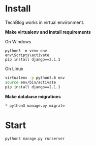 # Install 

TechBlog works in virtual environment.

**Make virtualenv and install requirements**

On Windows
```
python3 -m venv env
env\Scripts\activate
pip install django==2.1.1
```

On Linux
```bash
virtualenv -p python3.6 env
source env/bin/activate
pip install django==2.1.1
```

**Make database migrations**

```
* python3 manage.py migrate
```

# Start

```
python3 manage.py runserver
```